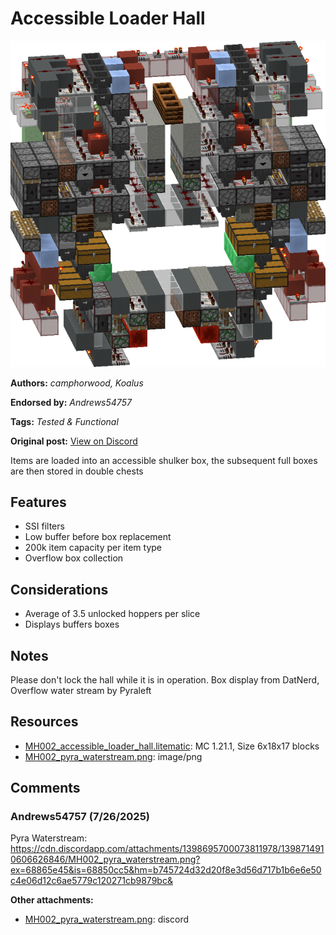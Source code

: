 # Accessible Loader Hall
<img alt="image.png" src="images/image.png?raw=1">

**Authors:** *camphorwood, Koalus*

**Endorsed by:** *Andrews54757*

**Tags:** *Tested & Functional*

**Original post:** [View on Discord](https://discord.com/channels/1375556143186837695/1398714918714212473)

Items are loaded into an accessible shulker box, the subsequent full boxes are then stored in double chests
## Features
- SSI filters
- Low buffer before box replacement
- 200k item capacity per item type
- Overflow box collection
## Considerations
- Average of 3.5 unlocked hoppers per slice
- Displays buffers boxes
## Notes
Please don't lock the hall while it is in operation. Box display from DatNerd, Overflow water stream by Pyraleft

## Resources
- [MH002_accessible_loader_hall.litematic](attachments/MH002_accessible_loader_hall.litematic): MC 1.21.1, Size 6x18x17 blocks
- [MH002_pyra_waterstream.png](attachments/MH002_pyra_waterstream.png): image/png

## Comments

### Andrews54757 (7/26/2025)
Pyra Waterstream:
https://cdn.discordapp.com/attachments/1398695700073811978/1398714910606626846/MH002_pyra_waterstream.png?ex=68865e45&is=68850cc5&hm=b745724d32d20f8e3d56d717b1b6e6e50c4e06d12c6ae5779c120271cb9879bc&

**Other attachments:**
- [MH002_pyra_waterstream.png](comments_attachments/1398714910606626846-mh002_pyra_waterstream.png): discord

